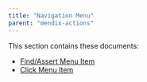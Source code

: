 ```yaml
---
title: "Navigation Menu"
parent: "mendix-actions"
---
```


This section contains these documents:

* [Find/Assert Menu Item](findassert-menu-item)
* [Click Menu Item](click-menu-item)
